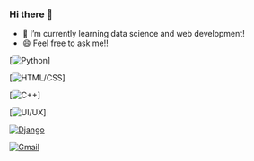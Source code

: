 ### Hi there 👋
- 🌱 I’m currently learning data science and web development!
- 😄 Feel free to ask me!!

<!--
**8maccaron8/8maccaron8** is a ✨ _special_ ✨ repository because its `README.md` (this file) appears on your GitHub profile.

Here are some ideas to get you started:

- 🔭 I’m currently working on ...
- 🌱 I’m currently learning ...
- 👯 I’m looking to collaborate on ...
- 🤔 I’m looking for help with ...
- 💬 Ask me about ...
- 📫 How to reach me: ...
- 😄 Pronouns: ...
- ⚡ Fun fact: ...
-->


 [![Python](http://img.shields.io/badge/-Tech%20blog-black?style=flat-square&logo=github&link=https://zzsza.github.io/)]
	
  [![HTML/CSS](https://img.shields.io/badge/-LinkedIn-blue?style=flat-square&logo=Linkedin&logoColor=white&link=https://www.linkedin.com/in/seong-yun-byeon-8183a8113/)]
	
  [![C++](https://img.shields.io/badge/Youtube-ff0000?style=flat-square&logo=youtube&link=https://www.youtube.com/c/kyleschool)]
	
  [![UI/UX](https://img.shields.io/badge/facebook-1877f2?style=flat-square&logo=facebook&logoColor=white&link=https://www.facebook.com/zzsza)]
	
	
  [![Django](https://img.shields.io/badge/Gmail-d14836?style=flat-square&logo=Gmail&logoColor=white&link=mailto:snugyun01@gmail.com)](mailto:snugyun01@gmail.com)
  
  [![Gmail](https://img.shields.io/badge/Gmail-d14836?style=flat-square&logo=Gmail&logoColor=green&link=mailto:snugyun01@gmail.com)](mailto:lhm5689@gmail.com)
